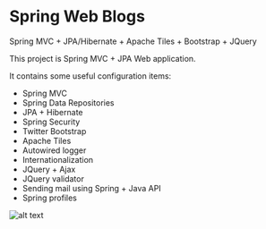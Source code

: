 Spring Web Blogs
================

Spring MVC + JPA/Hibernate + Apache Tiles + Bootstrap + JQuery

This project is Spring MVC + JPA Web application.

It contains some useful configuration items:

- Spring MVC
- Spring Data Repositories
- JPA + Hibernate
- Spring Security
- Twitter Bootstrap
- Apache Tiles
- Autowired logger
- Internationalization
- JQuery + Ajax
- JQuery validator
- Sending mail using Spring + Java API
- Spring profiles

![alt text](https://github.com/DanielMichalski/spring-web-rss-channels/blob/master/src/main/resources/img/screen.png "Screen")

